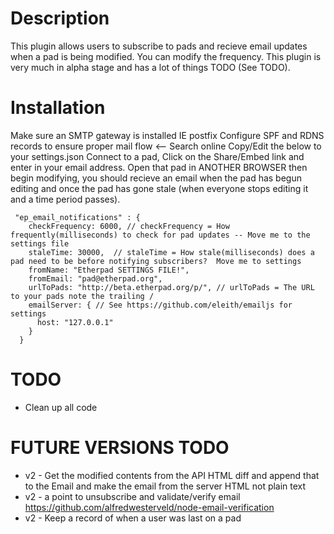 # Description
This plugin allows users to subscribe to pads and recieve email updates when a pad is being modified.  You can modify the frequency.  This plugin is very much in alpha stage and has a lot of things TODO (See TODO).

# Installation
Make sure an SMTP gateway is installed IE postfix
Configure SPF and RDNS records to ensure proper mail flow <-- Search online
Copy/Edit the below to your settings.json
Connect to a pad, Click on the Share/Embed link and enter in your email address.
Open that pad in ANOTHER BROWSER then begin modifying, you should recieve an email when the pad has begun editing and once the pad has gone stale (when everyone stops editing it and a time period passes).

```
 "ep_email_notifications" : {
    checkFrequency: 6000, // checkFrequency = How frequently(milliseconds) to check for pad updates -- Move me to the settings file
    staleTime: 30000,  // staleTime = How stale(milliseconds) does a pad need to be before notifying subscribers?  Move me to settings
    fromName: "Etherpad SETTINGS FILE!",
    fromEmail: "pad@etherpad.org",
    urlToPads: "http://beta.etherpad.org/p/", // urlToPads = The URL to your pads note the trailing /
    emailServer: { // See https://github.com/eleith/emailjs for settings
      host: "127.0.0.1"
    }
  }
```

# TODO
* Clean up all code

# FUTURE VERSIONS TODO
* v2 - Get the modified contents from the API HTML diff and append that to the Email and make the email from the server HTML not plain text
* v2 - a point to unsubscribe and validate/verify email https://github.com/alfredwesterveld/node-email-verification
* v2 - Keep a record of when a user was last on a pad
